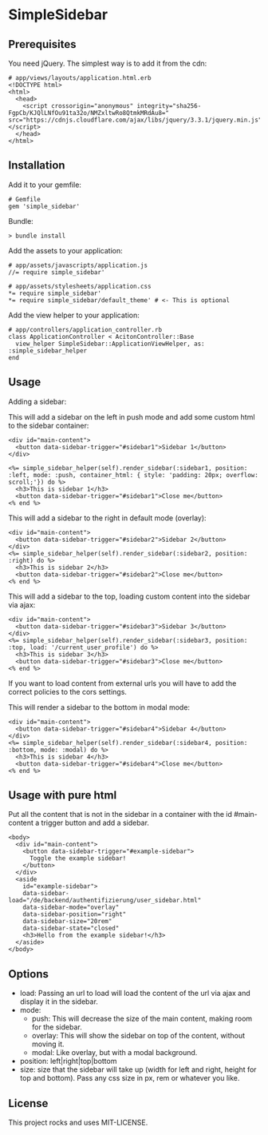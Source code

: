 # SimpleSidebar

## Prerequisites

You need jQuery. The simplest way is to add it from the cdn:

    # app/views/layouts/application.html.erb
    <!DOCTYPE html>
    <html>
      <head>
        <script crossorigin="anonymous" integrity="sha256-FgpCb/KJQlLNfOu91ta32o/NMZxltwRo8QtmkMRdAu8=" src="https://cdnjs.cloudflare.com/ajax/libs/jquery/3.3.1/jquery.min.js"></script>
      </head>
    </html>

## Installation

Add it to your gemfile:

    # Gemfile
    gem 'simple_sidebar'

Bundle:

    > bundle install

Add the assets to your application:

    # app/assets/javascripts/application.js
    //= require simple_sidebar'

    # app/assets/stylesheets/application.css
    *= require simple_sidebar'
    *= require simple_sidebar/default_theme' # <- This is optional

Add the view helper to your application:

    # app/controllers/application_controller.rb
    class ApplicationController < AcitonController::Base
      view_helper SimpleSidebar::ApplicationViewHelper, as: :simple_sidebar_helper
    end

## Usage

Adding a sidebar:


This will add a sidebar on the left in push mode and add some custom html to the
sidebar container:

    <div id="main-content">
      <button data-sidebar-trigger="#sidebar1">Sidebar 1</button>
    </div>

    <%= simple_sidebar_helper(self).render_sidebar(:sidebar1, position: :left, mode: :push, container_html: { style: 'padding: 20px; overflow: scroll;'}) do %>
      <h3>This is sidebar 1</h3>
      <button data-sidebar-trigger="#sidebar1">Close me</button>
    <% end %>

This will add a sidebar to the right in default mode (overlay):

    <div id="main-content">
      <button data-sidebar-trigger="#sidebar2">Sidebar 2</button>
    </div>
    <%= simple_sidebar_helper(self).render_sidebar(:sidebar2, position: :right) do %>
      <h3>This is sidebar 2</h3>
      <button data-sidebar-trigger="#sidebar2">Close me</button>
    <% end %>

This will add a sidebar to the top, loading custom content into the sidebar via ajax:

    <div id="main-content">
      <button data-sidebar-trigger="#sidebar3">Sidebar 3</button>
    </div>
    <%= simple_sidebar_helper(self).render_sidebar(:sidebar3, position: :top, load: '/current_user_profile') do %>
      <h3>This is sidebar 3</h3>
      <button data-sidebar-trigger="#sidebar3">Close me</button>
    <% end %>

If you want to load content from external urls you will have to add the correct policies to the cors settings.

This will render a sidebar to the bottom in modal mode:

    <div id="main-content">
      <button data-sidebar-trigger="#sidebar4">Sidebar 4</button>
    </div>
    <%= simple_sidebar_helper(self).render_sidebar(:sidebar4, position: :bottom, mode: :modal) do %>
      <h3>This is sidebar 4</h3>
      <button data-sidebar-trigger="#sidebar4">Close me</button>
    <% end %>

## Usage with pure html

Put all the content that is not in the sidebar in a container with the id #main-content a trigger button and add a sidebar.

    <body>
      <div id="main-content">
        <button data-sidebar-trigger="#example-sidebar">
          Toggle the example sidebar!  
        </button>
      </div>
      <aside
        id="example-sidebar">
        data-sidebar-load="/de/backend/authentifizierung/user_sidebar.html"
        data-sidebar-mode="overlay"
        data-sidebar-position="right"
        data-sidebar-size="20rem"
        data-sidebar-state="closed"
        <h3>Hello from the example sidebar!</h3>
      </aside>
    </body>

## Options

* load: Passing an url to load will load the content of the url via ajax and display it in the sidebar.
* mode:
  * push: This will decrease the size of the main content, making room for the sidebar.
  * overlay: This will show the sidebar on top of the content, without moving it.
  * modal: Like overlay, but with a modal background.
* position: left|right|top|bottom
* size: size that the sidebar will take up (width for left and right, height for top and bottom). Pass any css size in px, rem or whatever you like.

## License

This project rocks and uses MIT-LICENSE.